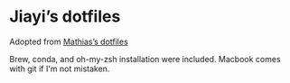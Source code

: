 # Jiayi’s dotfiles

Adopted from [Mathias’s dotfiles](https://github.com/mathiasbynens/dotfiles)

Brew, conda, and oh-my-zsh installation were included. Macbook comes with git if I'm not mistaken.


